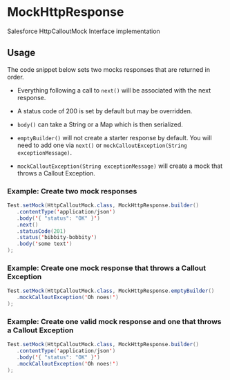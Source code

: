 # MockHttpResponse

Salesforce HttpCalloutMock Interface implementation

## Usage

The code snippet below sets two mocks responses that are returned in order.

- Everything following a call to `next()` will be associated with the next response.

- A status code of 200 is set by default but may be overridden.

- `body()` can take a String or a Map which is then serialized.

- `emptyBuilder()` will not create a starter response by default. You will need to add one via `next()` or `mockCalloutException(String exceptionMessage)`.

- `mockCalloutException(String exceptionMessage)` will create a mock that throws a Callout Exception.

### Example: Create two mock responses
 ```java
 Test.setMock(HttpCalloutMock.class, MockHttpResponse.builder()
    .contentType('application/json')
    .body('{ "status": "OK" }')
    .next()
    .statusCode(201)
    .status('bibbity-bobbity')
    .body('some text')
 );
 ```

 ### Example: Create one mock response that throws a Callout Exception
 ```java
 Test.setMock(HttpCalloutMock.class, MockHttpResponse.emptyBuilder()
    .mockCalloutException('Oh noes!')
 );
 ```

 ### Example: Create one valid mock response and one that throws a Callout Exception
 ```java
 Test.setMock(HttpCalloutMock.class, MockHttpResponse.builder()
    .contentType('application/json')
    .body('{ "status": "OK" }')
    .mockCalloutException('Oh noes!')
 );
